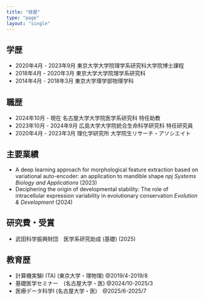 ```yaml
---
title: "経歴"
type: "page"
layout: "single"
---
```

## 学歴
- 2020年4月 - 2023年9月  東京大学大学院理学系研究科大学院博士課程 
- 2018年4月 - 2020年3月  東京大学大学院理学系研究科 
- 2014年4月 - 2018年3月  東京大学理学部物理学科 

## 職歴
- 2024年10月 - 現在 名古屋大学大学院医学系研究科  特任助教 
- 2023年10月 - 2024年9月    広島大学大学院統合生命科学研究科    特任研究員 
- 2020年4月 - 2023年3月 理化学研究所 大学院生リサーチ・アソシエイト 

## 主要業績
- A deep learning approach for morphological feature extraction based on variational auto-encoder: an application to mandible shape *npj Systems Biology and Applications* (2023)
- Deciphering the origin of developmental stability: The role of intracellular expression variability in evolutionary conservation  *Evolution & Development* (2024)

## 研究費・受賞
- 武田科学振興財団　医学系研究助成 (基礎)
 (2025)

## 教育歴
- 計算機実験I (TA) (東京大学・理物理)   @2019/4-2019/8
- 基礎医学セミナー　(名古屋大学・医)    @2024/10-2025/3
- 医療データ科学I (名古屋大学・医)　@2025/6-2025/7